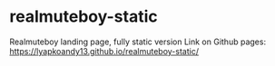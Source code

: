 # realmuteboy-static
Realmuteboy landing page,
fully static version
Link on Github pages: https://lyapkoandy13.github.io/realmuteboy-static/
